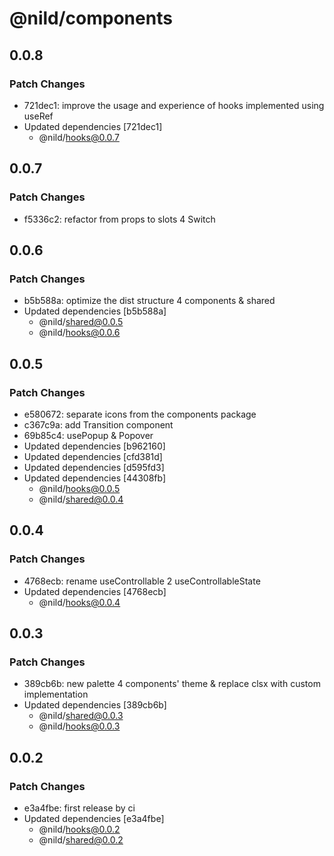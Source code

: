 # @nild/components

## 0.0.8

### Patch Changes

- 721dec1: improve the usage and experience of hooks implemented using useRef
- Updated dependencies [721dec1]
  - @nild/hooks@0.0.7

## 0.0.7

### Patch Changes

- f5336c2: refactor from props to slots 4 Switch

## 0.0.6

### Patch Changes

- b5b588a: optimize the dist structure 4 components & shared
- Updated dependencies [b5b588a]
  - @nild/shared@0.0.5
  - @nild/hooks@0.0.6

## 0.0.5

### Patch Changes

- e580672: separate icons from the components package
- c367c9a: add Transition component
- 69b85c4: usePopup & Popover
- Updated dependencies [b962160]
- Updated dependencies [cfd381d]
- Updated dependencies [d595fd3]
- Updated dependencies [44308fb]
  - @nild/hooks@0.0.5
  - @nild/shared@0.0.4

## 0.0.4

### Patch Changes

- 4768ecb: rename useControllable 2 useControllableState
- Updated dependencies [4768ecb]
  - @nild/hooks@0.0.4

## 0.0.3

### Patch Changes

- 389cb6b: new palette 4 components' theme & replace clsx with custom implementation
- Updated dependencies [389cb6b]
  - @nild/shared@0.0.3
  - @nild/hooks@0.0.3

## 0.0.2

### Patch Changes

- e3a4fbe: first release by ci
- Updated dependencies [e3a4fbe]
  - @nild/hooks@0.0.2
  - @nild/shared@0.0.2
